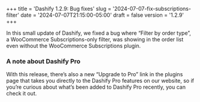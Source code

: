 +++
title = 'Dashify 1.2.9: Bug fixes'
slug = '2024-07-07-fix-subscriptions-filter'
date = '2024-07-07T21:15:00-05:00'
draft = false
version = '1.2.9'
+++

In this small update of Dashify, we fixed a bug where “Filter by order type”, a WooCommerce Subscriptions-only filter, was showing in the order list even without the WooCommerce Subscriptions plugin.

### A note about Dashify Pro

With this release, there’s also a new “Upgrade to Pro” link in the plugins page that takes you directly to the Dashify Pro features on our website, so if you’re curious about what’s been added to Dashify Pro recently, you can check it out.
